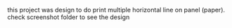  this project was design to do print multiple horizontal line on panel (paper). check screenshot folder to see the  design